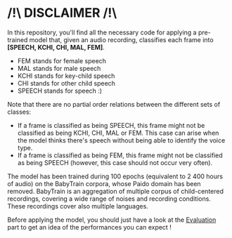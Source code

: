 # /!\ DISCLAIMER /!\

In this repository, you'll find all the necessary code for applying a pre-trained model that, given an audio recording, classifies each frame into **[SPEECH, KCHI, CHI, MAL, FEM]**.
- FEM stands for female speech
- MAL stands for male speech
- KCHI stands for key-child speech
- CHI stands for other child speech
- SPEECH stands for speech :)

Note that there are no partial order relations between the different sets of classes: 
- If a frame is classified as being SPEECH, this frame might not be classified as being KCHI, CHI, MAL or FEM. This case can arise when the model thinks there's speech without being able to identify the voice type.
- If a frame is classified as being FEM, this frame might not be classified as being SPEECH (however, this case should not occur very often).

The model has been trained during 100 epochs (equivalent to 2 400 hours of audio) on the BabyTrain corpora, whose Paido domain has been removed.
BabyTrain is an aggregation of multiple corpus of child-centered recordings, covering a wide range of noises and recording conditions.
These recordings cover also multiple languages.

Before applying the model, you should just have a look at the [Evaluation](./evaluations.md) part to get an idea of the performances you can expect !
